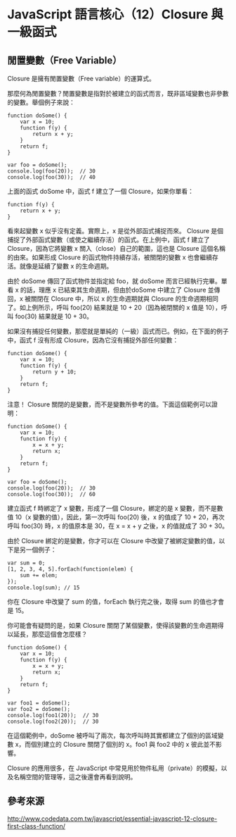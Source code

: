 # JavaScript 語言核心（12）Closure 與一級函式

## 閒置變數（Free Variable）

Closure 是擁有閒置變數（Free variable）的運算式。

那麼何為閒置變數？閒置變數是指對於被建立的函式而言，既非區域變數也非參數的變數。舉個例子來說：

```javascript=
function doSome() {
    var x = 10;
    function f(y) {
        return x + y;
    }
    return f;
}
 
var foo = doSome();
console.log(foo(20));  // 30
console.log(foo(30));  // 40
```

上面的函式 doSome 中，函式 f 建立了一個 Closure，如果你單看：

```javascript=
function f(y) {
    return x + y;
}
```

看來起變數 x 似乎沒有定義。實際上，x 是從外部函式捕捉而來。 Closure 是個捕捉了外部函式變數（或使之繼續存活）的函式。在上例中，函式 f 建立了 Closure，因為它將變數 x 關入（close）自己的範圍，這也是 Closure 這個名稱的由來。如果形成 Closure 的函式物件持續存活，被關閉的變數 x 也會繼續存活。就像是延續了變數 x 的生命週期。

由於 doSome 傳回了函式物件並指定給 foo，就 doSome 而言已經執行完畢。單看 x 的話，理應 x 已結束其生命週期，但由於doSome 中建立了 Closure 並傳回，x 被關閉在 Closure 中，所以 x 的生命週期就與 Closure 的生命週期相同了。如上例所示，呼叫 foo(20) 結果就是 10 + 20（因為被閉關的 x 值是 10），呼叫 foo(30) 結果就是 10 + 30。

如果沒有捕捉任何變數，那麼就是單純的（一級）函式而已。例如，在下面的例子中，函式 f 沒有形成 Closure，因為它沒有捕捉外部任何變數：

```javascript=
function doSome() {
    var x = 10;
    function f(y) {
        return y + 10;
    }
    return f;
}
```

注意！ Closure 關閉的是變數，而不是變數所參考的值。下面這個範例可以證明：

```javascript=
function doSome() {
    var x = 10;
    function f(y) {
        x = x + y;
        return x;
    }
    return f;
}
 
var foo = doSome();
console.log(foo(20));  // 30
console.log(foo(30));  // 60
```

建立函式 f 時綁定了 x 變數，形成了一個 Closure，綁定的是 x 變數，而不是數值 10（x 變數的值），因此，第一次呼叫 foo(20) 後，x 的值成了 10 + 20，再次呼叫 foo(30) 時，x 的值原本是 30，在 x = x + y 之後，x 的值就成了 30 + 30。

由於 Closure 綁定的是變數，你才可以在 Closure 中改變了被綁定變數的值，以下是另一個例子：

```javascript=
var sum = 0;
[1, 2, 3, 4, 5].forEach(function(elem) {
    sum += elem;
});
console.log(sum); // 15
```

你在 Closure 中改變了 sum 的值，forEach 執行完之後，取得 sum 的值也才會是 15。

你可能會有疑問的是，如果 Closure 關閉了某個變數，使得該變數的生命週期得以延長，那麼這個會怎麼樣？

```javascript=
function doSome() {
    var x = 10;
    function f(y) {
        x = x + y;
        return x;
    }
    return f;
}
 
var foo1 = doSome();
var foo2 = doSome();
console.log(foo1(20));  // 30
console.log(foo2(20));  // 30
```

在這個範例中，doSome 被呼叫了兩次，每次呼叫時其實都建立了個別的區域變數 x，而個別建立的 Closure 關閉了個別的 x。foo1 與 foo2 中的 x 彼此並不影響。

Closure 的應用很多，在 JavaScript 中常見用於物件私用（private）的模擬，以及名稱空間的管理等，這之後還會再看到說明。

## 參考來源

http://www.codedata.com.tw/javascript/essential-javascript-12-closure-first-class-function/